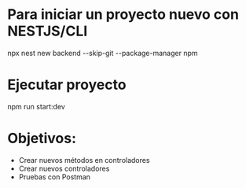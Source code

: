 # Para iniciar un proyecto nuevo con NESTJS/CLI
npx nest new backend --skip-git --package-manager npm

# Ejecutar proyecto 
npm run start:dev


# Objetivos: 
* Crear nuevos métodos en controladores
* Crear nuevos controladores
* Pruebas con Postman